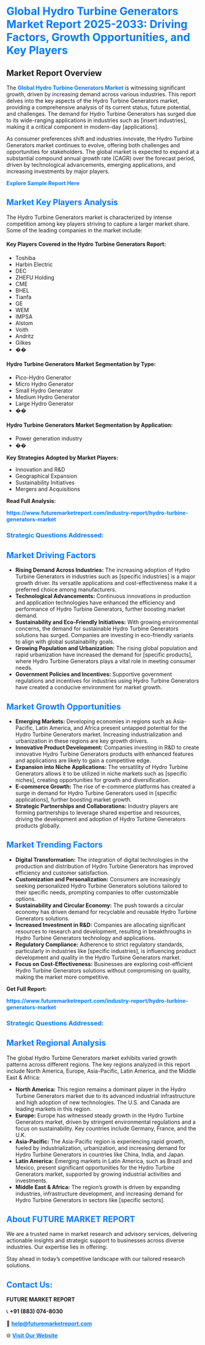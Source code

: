 <h1 style="color: #007BFF;">Global Hydro Turbine Generators Market Report 2025-2033: Driving Factors, Growth Opportunities, and Key Players</h1>

<section id="overview">
<h2>Market Report Overview</h2>
<p>The <a href="https://www.futuremarketreport.com/industry-report/hydro-turbine-generators-market" style="color: #007BFF; text-decoration: none;"><strong>Global Hydro Turbine Generators Market</strong></a> is witnessing significant growth, driven by increasing demand across various industries. This report delves into the key aspects of the Hydro Turbine Generators market, providing a comprehensive analysis of its current status, future potential, and challenges. The demand for Hydro Turbine Generators has surged due to its wide-ranging applications in industries such as [insert industries], making it a critical component in modern-day [applications].</p>
<p>As consumer preferences shift and industries innovate, the Hydro Turbine Generators market continues to evolve, offering both challenges and opportunities for stakeholders. The global market is expected to expand at a substantial compound annual growth rate (CAGR) over the forecast period, driven by technological advancements, emerging applications, and increasing investments by major players.</p>
</section>

<section id="overview">
<p><a href="https://www.futuremarketreport.com/request-sample/reportId=118515" style="color: #007BFF; text-decoration: none;"><strong>Explore Sample Report Here</strong></a></p>
</section>

<section id="key-players">
<h2 style="color: #007BFF;">Market Key Players Analysis</h2>
<p>The Hydro Turbine Generators market is characterized by intense competition among key players striving to capture a larger market share. Some of the leading companies in the market include:</p>
<h4>Key Players Covered in the Hydro Turbine Generators Report:</h4>
<ul><li>Toshiba</li><li>Harbin Electric</li><li>DEC</li><li>ZHEFU Holding</li><li>CME</li><li>BHEL</li><li>Tianfa</li><li>GE</li><li>WEM</li><li>IMPSA</li><li>Alstom</li><li>Voith</li><li>Andritz</li><li>Gilkes</li><li>��</li></ul>
<h4>Hydro Turbine Generators Market Segmentation by Type:</h4>
<ul><li>Pico-Hydro Generator</li><li>Micro Hydro Generator</li><li>Small Hydro Generator</li><li>Medium Hydro Generator</li><li>Large Hydro Generator</li><li>��</li></ul>

<h4>Hydro Turbine Generators Market Segmentation by Application:</h4>
<ul><li>Power generation industry</li><li>��</li></ul>
<p><strong>Key Strategies Adopted by Market Players:</strong></p>
<ul>
<li>Innovation and R&D</li>
<li>Geographical Expansion</li>
<li>Sustainability Initiatives</li>
<li>Mergers and Acquisitions</li>
</ul>
</section>

<section>
<p><strong>Read Full Analysis: </strong></p><a href="https://www.futuremarketreport.com/industry-report/hydro-turbine-generators-market" style="color: #007BFF; text-decoration: none;"><strong>https://www.futuremarketreport.com/industry-report/hydro-turbine-generators-market</strong></a>
<h3 style="color: #007BFF;">Strategic Questions Addressed:</h3>
</section>

<section id="driving-factors">
<h2 style="color: #007BFF;">Market Driving Factors</h2>
<ul>
<li><strong>Rising Demand Across Industries:</strong> The increasing adoption of Hydro Turbine Generators in industries such as [specific industries] is a major growth driver. Its versatile applications and cost-effectiveness make it a preferred choice among manufacturers.</li>
<li><strong>Technological Advancements:</strong> Continuous innovations in production and application technologies have enhanced the efficiency and performance of Hydro Turbine Generators, further boosting market demand.</li>
<li><strong>Sustainability and Eco-Friendly Initiatives:</strong> With growing environmental concerns, the demand for sustainable Hydro Turbine Generators solutions has surged. Companies are investing in eco-friendly variants to align with global sustainability goals.</li>
<li><strong>Growing Population and Urbanization:</strong> The rising global population and rapid urbanization have increased the demand for [specific products], where Hydro Turbine Generators plays a vital role in meeting consumer needs.</li>
<li><strong>Government Policies and Incentives:</strong> Supportive government regulations and incentives for industries using Hydro Turbine Generators have created a conducive environment for market growth.</li>
</ul>
</section>

<section id="growth-opportunities">
<h2 style="color: #007BFF;">Market Growth Opportunities</h2>
<ul>
<li><strong>Emerging Markets:</strong> Developing economies in regions such as Asia-Pacific, Latin America, and Africa present untapped potential for the Hydro Turbine Generators market. Increasing industrialization and urbanization in these regions are key growth drivers.</li>
<li><strong>Innovative Product Development:</strong> Companies investing in R&D to create innovative Hydro Turbine Generators products with enhanced features and applications are likely to gain a competitive edge.</li>
<li><strong>Expansion into Niche Applications:</strong> The versatility of Hydro Turbine Generators allows it to be utilized in niche markets such as [specific niches], creating opportunities for growth and diversification.</li>
<li><strong>E-commerce Growth:</strong> The rise of e-commerce platforms has created a surge in demand for Hydro Turbine Generators used in [specific applications], further boosting market growth.</li>
<li><strong>Strategic Partnerships and Collaborations:</strong> Industry players are forming partnerships to leverage shared expertise and resources, driving the development and adoption of Hydro Turbine Generators products globally.</li>
</ul>
</section>

<section id="trending-factors">
<h2 style="color: #007BFF;">Market Trending Factors</h2>
<ul>
<li><strong>Digital Transformation:</strong> The integration of digital technologies in the production and distribution of Hydro Turbine Generators has improved efficiency and customer satisfaction.</li>
<li><strong>Customization and Personalization:</strong> Consumers are increasingly seeking personalized Hydro Turbine Generators solutions tailored to their specific needs, prompting companies to offer customizable options.</li>
<li><strong>Sustainability and Circular Economy:</strong> The push towards a circular economy has driven demand for recyclable and reusable Hydro Turbine Generators solutions.</li>
<li><strong>Increased Investment in R&D:</strong> Companies are allocating significant resources to research and development, resulting in breakthroughs in Hydro Turbine Generators technology and applications.</li>
<li><strong>Regulatory Compliance:</strong> Adherence to strict regulatory standards, particularly in industries like [specific industries], is influencing product development and quality in the Hydro Turbine Generators market.</li>
<li><strong>Focus on Cost-Effectiveness:</strong> Businesses are exploring cost-efficient Hydro Turbine Generators solutions without compromising on quality, making the market more competitive.</li>
</ul>
</section>

<section>
<p><strong>Get Full Report: </strong></p><a href="https://www.futuremarketreport.com/industry-report/hydro-turbine-generators-market" style="color: #007BFF; text-decoration: none;"><strong>https://www.futuremarketreport.com/industry-report/hydro-turbine-generators-market</strong></a>
<h3 style="color: #007BFF;">Strategic Questions Addressed:</h3>
</section>


<section id="regional-analysis">
<h2 style="color: #007BFF;">Market Regional Analysis</h2>
<p>The global Hydro Turbine Generators market exhibits varied growth patterns across different regions. The key regions analyzed in this report include North America, Europe, Asia-Pacific, Latin America, and the Middle East & Africa:</p>
<ul>
<li><strong>North America:</strong> This region remains a dominant player in the Hydro Turbine Generators market due to its advanced industrial infrastructure and high adoption of new technologies. The U.S. and Canada are leading markets in this region.</li>
<li><strong>Europe:</strong> Europe has witnessed steady growth in the Hydro Turbine Generators market, driven by stringent environmental regulations and a focus on sustainability. Key countries include Germany, France, and the U.K.</li>
<li><strong>Asia-Pacific:</strong> The Asia-Pacific region is experiencing rapid growth, fueled by industrialization, urbanization, and increasing demand for Hydro Turbine Generators in countries like China, India, and Japan.</li>
<li><strong>Latin America:</strong> Emerging markets in Latin America, such as Brazil and Mexico, present significant opportunities for the Hydro Turbine Generators market, supported by growing industrial activities and investments.</li>
<li><strong>Middle East & Africa:</strong> The region’s growth is driven by expanding industries, infrastructure development, and increasing demand for Hydro Turbine Generators in sectors like [specific sectors].</li>
</ul>
</section>

<footer>
<h2 style="color: #007BFF;">About FUTURE MARKET REPORT</h2>
<p>We are a trusted name in market research and advisory services, delivering actionable insights and strategic support to businesses across diverse industries. Our expertise lies in offering:</p>

<p>Stay ahead in today’s competitive landscape with our tailored research solutions.</p>

<h2 style="color: #007BFF;">Contact Us:</h2>
<p><strong>FUTURE MARKET REPORT</strong></p>
<p>📞 <strong>+91 (883) 074-8030</strong></p>
<p>📧 <strong><a href="mailto:help@futuremarketreport.com" style="color: #007BFF;">help@futuremarketreport.com</a></strong></p>
<p>🌐 <strong><a href="https://www.futuremarketreport.com/" style="color: #007BFF;">Visit Our Website</a></strong></p>
</footer>